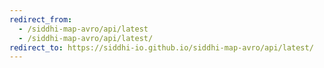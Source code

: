 ```yaml
---
redirect_from:
  - /siddhi-map-avro/api/latest
  - /siddhi-map-avro/api/latest/
redirect_to: https://siddhi-io.github.io/siddhi-map-avro/api/latest/
---
```

